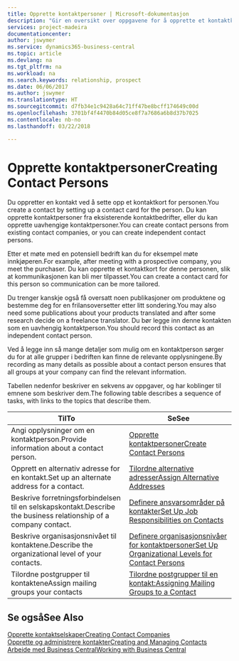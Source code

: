 ```yaml
---
title: Opprette kontaktpersoner | Microsoft-dokumentasjon
description: "Gir en oversikt over oppgavene for å opprette et kontaktkort for en person, for eksempel et prospekt eller en leverandør, noe som bidrar til å definere relasjonen og tilpasse kommunikasjon."
services: project-madeira
documentationcenter: 
author: jswymer
ms.service: dynamics365-business-central
ms.topic: article
ms.devlang: na
ms.tgt_pltfrm: na
ms.workload: na
ms.search.keywords: relationship, prospect
ms.date: 06/06/2017
ms.author: jswymer
ms.translationtype: HT
ms.sourcegitcommit: d7fb34e1c9428a64c71ff47be8bcff174649c00d
ms.openlocfilehash: 3701bf4f4470b84d05ce8f7a7686a6b8d37b7025
ms.contentlocale: nb-no
ms.lasthandoff: 03/22/2018

---
```

# <a name="creating-contact-persons"></a><span data-ttu-id="a3533-103">Opprette kontaktpersoner</span><span class="sxs-lookup"><span data-stu-id="a3533-103">Creating Contact Persons</span></span>
<span data-ttu-id="a3533-104">Du oppretter en kontakt ved å sette opp et kontaktkort for personen.</span><span class="sxs-lookup"><span data-stu-id="a3533-104">You create a contact by setting up a contact card for the person.</span></span> <span data-ttu-id="a3533-105">Du kan opprette kontaktpersoner fra eksisterende kontaktbedrifter, eller du kan opprette uavhengige kontaktpersoner.</span><span class="sxs-lookup"><span data-stu-id="a3533-105">You can create contact persons from existing contact companies, or you can create independent contact persons.</span></span>

<span data-ttu-id="a3533-106">Etter et møte med en potensiell bedrift kan du for eksempel møte innkjøperen.</span><span class="sxs-lookup"><span data-stu-id="a3533-106">For example, after meeting with a prospective company, you meet the purchaser.</span></span> <span data-ttu-id="a3533-107">Du kan opprette et kontaktkort for denne personen, slik at kommunikasjonen kan bli mer tilpasset.</span><span class="sxs-lookup"><span data-stu-id="a3533-107">You can create a contact card for this person so communication can be more tailored.</span></span>

<span data-ttu-id="a3533-108">Du trenger kanskje også få oversatt noen publikasjoner om produktene og bestemme deg for en frilansoversetter etter litt sondering.</span><span class="sxs-lookup"><span data-stu-id="a3533-108">You may also need some publications about your products translated and after some research decide on a freelance translator.</span></span> <span data-ttu-id="a3533-109">Du bør legge inn denne kontakten som en uavhengig kontaktperson.</span><span class="sxs-lookup"><span data-stu-id="a3533-109">You should record this contact as an independent contact person.</span></span>

<span data-ttu-id="a3533-110">Ved å legge inn så mange detaljer som mulig om en kontaktperson sørger du for at alle grupper i bedriften kan finne de relevante opplysningene.</span><span class="sxs-lookup"><span data-stu-id="a3533-110">By recording as many details as possible about a contact person ensures that all groups at your company can find the relevant information.</span></span>

<span data-ttu-id="a3533-111">Tabellen nedenfor beskriver en sekvens av oppgaver, og har koblinger til emnene som beskriver dem.</span><span class="sxs-lookup"><span data-stu-id="a3533-111">The following table describes a sequence of tasks, with links to the topics that describe them.</span></span>

| <span data-ttu-id="a3533-112">Til</span><span class="sxs-lookup"><span data-stu-id="a3533-112">To</span></span> | <span data-ttu-id="a3533-113">Se</span><span class="sxs-lookup"><span data-stu-id="a3533-113">See</span></span> |
| --- | --- |
| <span data-ttu-id="a3533-114">Angi opplysninger om en kontaktperson.</span><span class="sxs-lookup"><span data-stu-id="a3533-114">Provide information about a contact person.</span></span> |[<span data-ttu-id="a3533-115">Opprette kontaktpersoner</span><span class="sxs-lookup"><span data-stu-id="a3533-115">Create Contact Persons</span></span>](marketing-how-create-contact-persons.md) |
| <span data-ttu-id="a3533-116">Opprett en alternativ adresse for en kontakt.</span><span class="sxs-lookup"><span data-stu-id="a3533-116">Set up an alternate address for a contact.</span></span> |[<span data-ttu-id="a3533-117">Tilordne alternative adresser</span><span class="sxs-lookup"><span data-stu-id="a3533-117">Assign Alternative Addresses</span></span>](marketing-how-assign-alternate-address.md) |
| <span data-ttu-id="a3533-118">Beskrive forretningsforbindelsen til en selskapskontakt.</span><span class="sxs-lookup"><span data-stu-id="a3533-118">Describe the business relationship of a company contact.</span></span> |[<span data-ttu-id="a3533-119">Definere ansvarsområder på kontakter</span><span class="sxs-lookup"><span data-stu-id="a3533-119">Set Up Job Responsibilities on Contacts</span></span>](marketing-job-responsibilities.md) |
| <span data-ttu-id="a3533-120">Beskrive organisasjonsnivået til kontaktene.</span><span class="sxs-lookup"><span data-stu-id="a3533-120">Describe the organizational level of your contacts.</span></span> |[<span data-ttu-id="a3533-121">Definere organisasjonsnivåer for kontaktpersoner</span><span class="sxs-lookup"><span data-stu-id="a3533-121">Set Up Organizational Levels for Contact Persons</span></span>](marketing-organizational-levels.md) |
| <span data-ttu-id="a3533-122">Tilordne postgrupper til kontaktene</span><span class="sxs-lookup"><span data-stu-id="a3533-122">Assign mailing groups your contacts</span></span> |[<span data-ttu-id="a3533-123">Tilordne postgrupper til en kontakt:</span><span class="sxs-lookup"><span data-stu-id="a3533-123">Assigning Mailing Groups to a Contact</span></span>](marketing-mailing-groups.md) |

## <a name="see-also"></a><span data-ttu-id="a3533-124">Se også</span><span class="sxs-lookup"><span data-stu-id="a3533-124">See Also</span></span>
[<span data-ttu-id="a3533-125">Opprette kontaktselskaper</span><span class="sxs-lookup"><span data-stu-id="a3533-125">Creating Contact Companies</span></span>](marketing-create-contact-companies.md)  
[<span data-ttu-id="a3533-126">Opprette og administrere kontakter</span><span class="sxs-lookup"><span data-stu-id="a3533-126">Creating and Managing Contacts</span></span>]()  
[<span data-ttu-id="a3533-127">Arbeide med Business Central</span><span class="sxs-lookup"><span data-stu-id="a3533-127">Working with Business Central</span></span>](ui-work-product.md)

